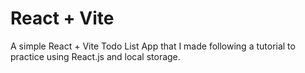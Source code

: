 # React + Vite

A simple React + Vite Todo List App that I made following a tutorial to practice using React.js and local storage.
